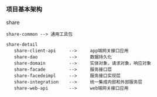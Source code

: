 ### 项目基本架构

share
    
    share-common --> 通用工具包
    
    share-detail
       share-client-api     -->     app端网关接口应用
       share-dao            -->     数据持久化
       share-domain         -->     实体对象，请求对象，响应对象
       share-facade         -->     服务接口层
       share-facedeimpl     -->     服务接口实现层
       share-integration    -->     统一集成内部和外部服务层
       share-web-api        -->     web端网关接口应用
